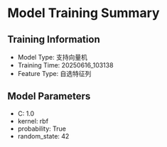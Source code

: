 # Model Training Summary

## Training Information
- Model Type: 支持向量机
- Training Time: 20250616_103138
- Feature Type: 自选特征列

## Model Parameters
- C: 1.0
- kernel: rbf
- probability: True
- random_state: 42
